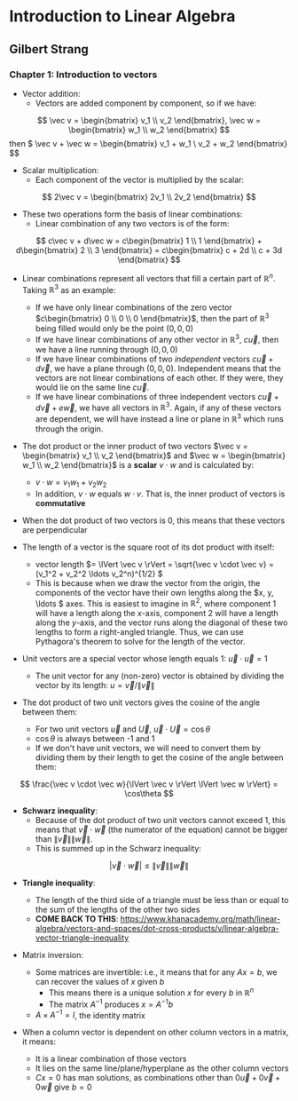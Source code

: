 # Introduction to Linear Algebra

## Gilbert Strang

### Chapter 1: Introduction to vectors

* Vector addition:
  * Vectors are added component by component, so if we have:

$$ \vec v = \begin{bmatrix} v_1 \\ v_2 \end{bmatrix}, \vec w = \begin{bmatrix} w_1 \\ w_2 \end{bmatrix} $$  then $ \vec v + \vec w = \begin{bmatrix} v_1 + w_1 \\ v_2 + w_2 \end{bmatrix} $$

* Scalar multiplication:
  * Each component of the vector is multiplied by the scalar:

$$  2\vec v = \begin{bmatrix} 2v_1 \\ 2v_2 \end{bmatrix} $$

* These two operations form the basis of linear combinations:
  * Linear combination of any two vectors is of the form:

$$ c\vec v + d\vec w = c\begin{bmatrix} 1 \\ 1 \end{bmatrix} + d\begin{bmatrix} 2 \\ 3 \end{bmatrix} = c\begin{bmatrix} c + 2d \\ c + 3d \end{bmatrix} $$

* Linear combinations represent all vectors that fill a certain part of $\mathbb{R}^n$. Taking $\mathbb{R}^3$ as an example:
  * If we have only linear combinations of the zero vector $c\begin{bmatrix} 0 \\ 0 \\ 0 \end{bmatrix}$, then the part of $\mathbb{R}^3$ being filled would only be the point $(0, 0, 0)$
  * If we have linear combinations of any other vector in $\mathbb{R}^3$, $c\vec u$, then we have a line running through $(0, 0, 0)$
  * If we have linear combinations of two _independent_ vectors $c\vec u + d\vec v$, we have a plane through $(0, 0, 0)$. Independent means that the vectors are not linear combinations of each other. If they were, they would lie on the same line $c\vec u$.
  * If we have linear combinations of three independent vectors $c\vec u + d\vec v + e\vec w$, we have all vectors in $\mathbb{R}^3$. Again, if any of these vectors are dependent, we will have instead a line or plane in $\mathbb{R}^3$ which runs through the origin.
* The dot product or the inner product of two vectors $\vec v = \begin{bmatrix} v_1 \\ v_2 \end{bmatrix}$ and $\vec w = \begin{bmatrix} w_1 \\ w_2 \end{bmatrix}$ is a **scalar** $v \cdot w$ and is calculated by:
  * $v \cdot w = v_1w_1 + v_2w_2$
  * In addition, $v \cdot w$ equals $w \cdot v$. That is, the inner product of vectors is **commutative** 
* When the dot product of two vectors is $0$, this means that these vectors are perpendicular
* The length of a vector is the square root of its dot product with itself:
  * vector length $= \lVert \vec v \rVert = \sqrt{\vec v \cdot \vec v} = (v_1^2 + v_2^2 \ldots v_2^n)^{1/2} $
  * This is because when we draw the vector from the origin, the components of the vector have their own lengths along the $x, y, \ldots $ axes. This is easiest to imagine in $\mathbb{R}^2$, where component 1 will have a length along the $x$-axis, component 2 will have a length along the $y$-axis, and the vector runs along the diagonal of these two lengths to form a right-angled triangle. Thus, we can use Pythagora's theorem to solve for the length of the vector.
* Unit vectors are a special vector whose length equals 1:  $\vec u \cdot \vec u = 1$
  * The unit vector for any (non-zero) vector is obtained by dividing the vector by its length: $u = \vec v / \lVert \vec v \rVert$

* The dot product of two unit vectors gives the cosine of the angle between them:
  * For two unit vectors $\vec u$ and $\vec U$, $\vec u \cdot \vec U = \cos\theta$ 
  * $\cos\theta$ is always between -1 and 1
  * If we don't have unit vectors, we will need to convert them by dividing them by their length to get the cosine of the angle between them:

$$ \frac{\vec v \cdot \vec w}{\lVert \vec v \rVert \lVert \vec w \rVert} = \cos\theta $$

* **Schwarz inequality**:
  * Because of the dot product of two unit vectors cannot exceed 1, this means that $\vec v \cdot \vec w$ (the numerator of the equation) cannot be bigger than $\lVert \vec v \rVert \lVert \vec w \rVert$.
  * This is summed up in the Schwarz inequality:

$$ |\vec v \cdot \vec w| \leq \lVert \vec v \rVert \lVert \vec w \rVert $$

* **Triangle inequality**:
  * The length of the third side of a triangle must be less than or equal to the sum of the lengths of the other two sides
  * **COME BACK TO THIS**: https://www.khanacademy.org/math/linear-algebra/vectors-and-spaces/dot-cross-products/v/linear-algebra-vector-triangle-inequality

* Matrix inversion:
  * Some matrices are invertible: i.e., it means that for any $Ax = b$, we can recover the values of $x$ given $b$
    * This means there is a unique solution $x$ for every $b$ in $\mathbb{R}^n$
    * The matrix $A^{-1}$ produces $x = A^{-1}b$
  * $A \times A^{-1} = I$, the identity matrix
* When a column vector is dependent on other column vectors in a matrix, it means:
  * It is a linear combination of those vectors
  * It lies on the same line/plane/hyperplane as the other column vectors
  * $Cx = 0$ has man solutions, as combinations other than $0\vec u + 0\vec v + 0\vec w$ give $b = 0$

